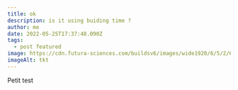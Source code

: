 ```yaml
---
title: ok
description: is it using buiding time ?
author: me
date: 2022-05-25T17:37:48.090Z
tags:
  - post featured
image: https://cdn.futura-sciences.com/buildsv6/images/wide1920/6/5/2/652a7adb1b_98148_01-intro-773.jpg
imageAlt: tkt
---
```

Petit test